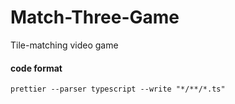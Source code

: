 # Match-Three-Game
Tile-matching video game

#### code format
	prettier --parser typescript --write "*/**/*.ts"
